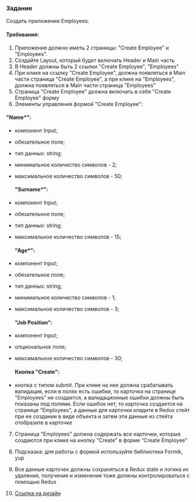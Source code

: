 ### Задание

Создать приложение Employees.

#### Требования:

1. Приложение должно иметь 2 страницы: "Create Employee" и "Employees".
2. Создайте Layout, который будет включать Header и Main часть
3. В Header должны быть 2 ссылки "Create Employee", "Employees"
4. При клике на ссылку "Create Employee", должна появляться в Main части страница "Create Employee", а при клике на "Employees", должна появляться в Main части страница "Employees"
5. Страница "Create Employee" должна включать в себя "Create Employee" форму
6. Элементы управления формой "Create Employee":

#### "Name\*":

- компонент Input;
- обязательное поле;
- тип данных: string;
- минимальное количество символов - 2;
- максимальное количество символов - 50;

  #### "Surname\*":

- компонент Input;
- обязательное поле;
- тип данных: string;
- максимальное количество символов - 15;

  #### "Age\*":

- компонент Input;
- обязательное поле;
- тип данных: string;
- минимальное количество символов - 1;
- максимальное количество символов - 3;

  #### "Job Position":

- компонент Input;
- опциональное поле;
- максимальное количество символов - 30;

  #### Кнопка "Create":

- кнопка с типом submit. При клике на нее должна срабатывать валидация, если в полях есть ошибки,
  то карточка на странице "Employees" не создается, а валидационные ошибки должны быть показаны под полями.
  Если ошибок нет, то карточка создается на странице "Employees", а данные для карточки кладите в Redux стейт при ее создании в виде объекта и затем эти данные из стейта отобразите в карточке

7. Страница "Employees" должна содержать все карточки, которые создаются при клике на кнопку "Create" в форме “Create Employee”

8. Подсказка: для работы с формой используйте библиотеки Formik, yup

9. Все данные карточек должны сохраняться в Redux state и логика их удаления, получения и изменения тоже должны контролироваться с помощью Redux

10. [Ссылка на дизайн](https://www.figma.com/design/8EMBPuuAZED8blbDY3waeg/Employee?node-id=0-1&t=dk66zobPslgG3NcV-0)
